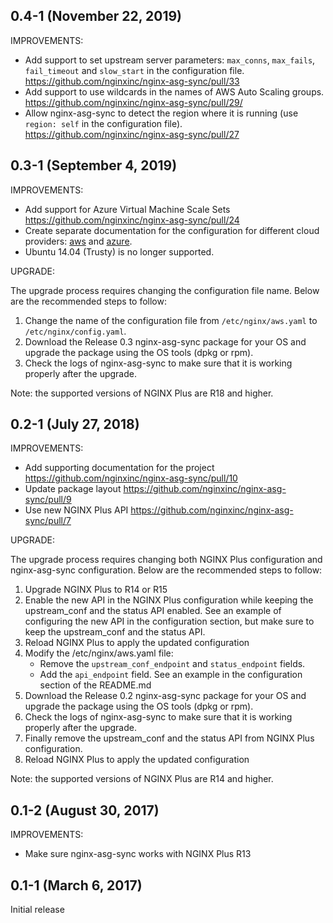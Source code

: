 ## 0.4-1 (November 22, 2019)

IMPROVEMENTS:

* Add support to set upstream server parameters: `max_conns`, `max_fails`, `fail_timeout` and `slow_start` in the configuration file. https://github.com/nginxinc/nginx-asg-sync/pull/33
* Add support to use wildcards in the names of AWS Auto Scaling groups. https://github.com/nginxinc/nginx-asg-sync/pull/29/
* Allow nginx-asg-sync to detect the region where it is running (use `region: self` in the configuration file). https://github.com/nginxinc/nginx-asg-sync/pull/27

## 0.3-1 (September 4, 2019)

IMPROVEMENTS:

* Add support for Azure Virtual Machine Scale Sets https://github.com/nginxinc/nginx-asg-sync/pull/24
* Create separate documentation for the configuration for different cloud providers: [aws](examples/aws.md) and [azure](examples/azure.md).
* Ubuntu 14.04 (Trusty) is no longer supported.

UPGRADE:

The upgrade process requires changing the configuration file name. Below are the recommended steps to follow:

1. Change the name of the configuration file from `/etc/nginx/aws.yaml` to `/etc/nginx/config.yaml`.
2. Download the Release 0.3 nginx-asg-sync package for your OS and upgrade the package using the OS tools (dpkg or rpm).
3. Check the logs of nginx-asg-sync to make sure that it is working properly after the upgrade.

Note: the supported versions of NGINX Plus are R18 and higher.

## 0.2-1 (July 27, 2018)

IMPROVEMENTS:

* Add supporting documentation for the project https://github.com/nginxinc/nginx-asg-sync/pull/10
* Update package layout https://github.com/nginxinc/nginx-asg-sync/pull/9
* Use new NGINX Plus API https://github.com/nginxinc/nginx-asg-sync/pull/7

UPGRADE:

The upgrade process requires changing both NGINX Plus configuration and nginx-asg-sync configuration. Below are the recommended steps to follow:

1. Upgrade NGINX Plus to R14 or R15
2. Enable the new API in the NGINX Plus configuration while keeping the upstream_conf and the status API enabled. See an example of configuring the new API in the configuration section, but make sure to keep the upstream_conf and the status API.
3. Reload NGINX Plus to apply the updated configuration
4. Modify the /etc/nginx/aws.yaml file:
    * Remove the `upstream_conf_endpoint` and `status_endpoint` fields.
    * Add the `api_endpoint` field. See an example in the configuration section of the README.md
5. Download the Release 0.2 nginx-asg-sync package for your OS and upgrade the package using the OS tools (dpkg or rpm).
6. Check the logs of nginx-asg-sync to make sure that it is working properly after the upgrade.
7. Finally remove the upstream_conf and the status API from NGINX Plus configuration.
8. Reload NGINX Plus to apply the updated configuration

Note: the supported versions of NGINX Plus are R14 and higher.

## 0.1-2 (August 30, 2017)

IMPROVEMENTS:

* Make sure nginx-asg-sync works with NGINX Plus R13


## 0.1-1 (March 6, 2017)

Initial release
